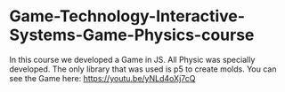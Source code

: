 # Game-Technology-Interactive-Systems-Game-Physics-course
In this course we developed a Game in JS. All Physic was specially developed. The only library that was used is p5 to create molds. You can see the Game here: https://youtu.be/yNLd4oXj7cQ
